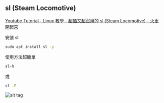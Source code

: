## sl (Steam Locomotive)

[Youtube Tutorial - Linux 教學 - 超酷又超沒用的 sl (Steam Locomotive) - 火車開起來](https://youtu.be/W6Lw0QjwBEc)

安装 sl

```cmd
sudo apt install sl -y
```

使用方法超簡單

```cmd
sl-h
```

或

```cmd
sl -F
```

![alt tag](https://i.imgur.com/oVh1uIA.png)


